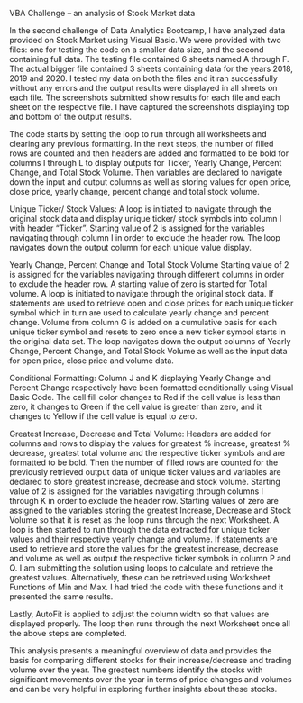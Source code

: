 VBA Challenge – an analysis of Stock Market data

In the second challenge of Data Analytics Bootcamp, I have analyzed data provided on Stock Market using Visual Basic. We were provided with two files: one for testing the code on a smaller data size, and the second containing full data.
The testing file contained 6 sheets named A through F. The actual bigger file contained 3 sheets containing data for the years 2018, 2019 and 2020.
I tested my data on both the files and it ran successfully without any errors and the output results were displayed in all sheets on each file. The screenshots submitted show results for each file and each sheet on the respective file. I have captured the screenshots displaying top and bottom of the output results.


The code starts by setting the loop to run through all worksheets and clearing any previous formatting.
In the next steps, the number of filled rows are counted and then headers are added and formatted to be bold for columns I through L to display outputs for Ticker, Yearly Change, Percent Change, and Total Stock Volume.
Then variables are declared to navigate down the input and output columns as well as storing values for open price, close price, yearly change, percent change and total stock volume.

Unique Ticker/ Stock Values:
A loop is initiated to navigate through the original stock data and display unique ticker/ stock symbols into column I with header “Ticker”. Starting value of 2 is assigned for the variables navigating through column I in order to exclude the header row. The loop navigates down the output column for each unique value display.

Yearly Change, Percent Change and Total Stock Volume
Starting value of 2 is assigned for the variables navigating through different columns in order to exclude the header row. A starting value of zero is started for Total volume. A loop is initiated to navigate through the original stock data.  If statements are used to retrieve open and close prices for each unique ticker symbol which in turn are used to calculate yearly change and percent change. Volume from column G is added on a cumulative basis for each unique ticker symbol and resets to zero once a new ticker symbol starts in the original data set. The loop navigates down the output columns of Yearly Change, Percent Change, and Total Stock Volume as well as the input data for open price, close price and volume data.

Conditional Formatting:
Column J and K displaying Yearly Change and Percent Change respectively have been formatted conditionally using Visual Basic Code. The cell fill color changes to Red if the cell value is less than zero, it changes to Green if the cell value is greater than zero, and it changes to Yellow if the cell value is equal to zero.

Greatest Increase, Decrease and Total Volume:
Headers are added for columns and rows to display the values for greatest % increase, greatest % decrease, greatest total volume and the respective ticker symbols and are formatted to be bold. Then the number of filled rows are counted for the previously retrieved output data of unique ticker values and variables are declared to store greatest increase, decrease and stock volume.  Starting value of 2 is assigned for the variables navigating through columns I through K in order to exclude the header row. Starting values of zero are assigned to the variables storing the greatest Increase, Decrease and Stock Volume so that it is reset as the loop runs through the next Worksheet. 
A loop is then started to run through the data extracted for unique ticker values and their respective yearly change and volume. If statements are used to retrieve and store the values for the greatest increase, decrease and volume as well as output the respective ticker symbols in column P and Q.
I am submitting the solution using loops to calculate and retrieve the greatest values. Alternatively, these can be retrieved using Worksheet Functions of Min and Max. I had tried the code with these functions and it presented the same results.

Lastly, AutoFit is applied to adjust the column width so that values are displayed properly.
The loop then runs through the next Worksheet once all the above steps are completed.

This analysis presents a meaningful overview of data and provides the basis for comparing different stocks for their increase/decrease and trading volume over the year. The greatest numbers identify the stocks with significant movements over the year in terms of price changes and volumes and can be very helpful in exploring further insights about these stocks.
